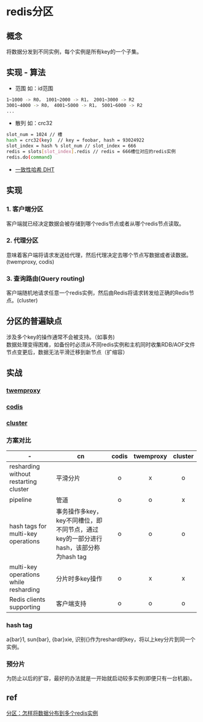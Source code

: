 # redis分区

## 概念

将数据分发到不同实例，每个实例是所有key的一个子集。
  
## 实现 - 算法

- 范围 如：id范围

```bash
1~1000 -> R0， 1001~2000 -> R1， 2001~3000 -> R2
3001~4000 -> R0， 4001~5000 -> R1， 5001~6000 -> R2
...
```

- 散列 如：crc32

```bash
slot_num = 1024 // 槽
hash = crc32(key)  // key = foobar, hash = 93024922
slot_index = hash % slot_num // slot_index = 666
redis = slots[slot_index].redis // redis = 666槽位对应的redis实例
redis.do(command)
```

- [一致性哈希 DHT](algo-DHT.md)

## 实现

### 1. 客户端分区  

客户端就已经决定数据会被存储到哪个redis节点或者从哪个redis节点读取。  

### 2. 代理分区  

意味着客户端将请求发送给代理，然后代理决定去哪个节点写数据或者读数据。(twemproxy, codis)  

### 3. 查询路由(Query routing)  

客户端随机地请求任意一个redis实例，然后由Redis将请求转发给正确的Redis节点。(cluster)  

## 分区的普遍缺点

涉及多个key的操作通常不会被支持。（如事务)  
数据处理变得困难，如备份时必须从不同redis实例和主机同时收集RDB/AOF文件  
节点变更后，数据无法平滑迁移到新节点（扩缩容）  

## 实战

### [twemproxy](redis-twemproxy.md)

### [codis](redis-codis.md)

### [cluster](redis-cluster.md)

### 方案对比

| - | cn | codis | twemproxy | cluster |
| --- | --- | :---: | :---: | :---: |
| resharding without restarting cluster |平滑分片 | o | x | o |
| pipeline | 管道 | o | o| x |
| hash tags for multi-key operations | 事务操作多key，key不同槽位，即不同节点，通过key的一部分进行hash，该部分称为hash tag |o |o|o|
|multi-key operations while resharding| 分片时多key操作 | o | x | x |
|Redis clients supporting| 客户端支持 | o | o | o |

### hash tag

a{bar}1, sun{bar}, {bar}xie, 识别{}作为reshard的key，将以上key分片到同一个实例。

### 预分片

为防止以后的扩容，最好的办法就是一开始就启动较多实例(即便只有一台机器)。

## ref

[分区：怎样将数据分布到多个redis实例](http://www.redis.cn/topics/partitioning.html)
